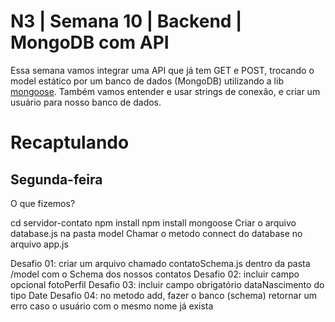 # N3 | Semana 10 | Backend | MongoDB com API
Essa semana vamos integrar uma API que já tem GET e POST, trocando o model estático por um banco de dados (MongoDB) utilizando a lib [mongoose](https://mongoosejs.com/).
Também vamos entender e usar strings de conexão, e criar um usuário para nosso banco de dados.

# Recaptulando
## Segunda-feira
O que fizemos?

cd servidor-contato
npm install
npm install mongoose 
Criar o arquivo database.js na pasta model
Chamar o metodo connect do database no arquivo app.js

Desafio 01: criar um arquivo chamado contatoSchema.js dentro da pasta /model com o Schema dos nossos contatos
Desafio 02: incluir campo opcional fotoPerfil
Desafio 03: incluir campo obrigatório dataNascimento do tipo Date
Desafio 04: no metodo add, fazer o banco (schema) retornar um erro caso o usuário com o mesmo nome já exista
